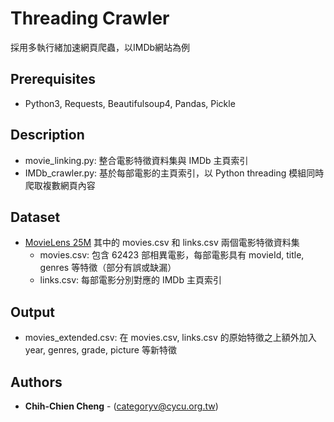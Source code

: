 # Threading Crawler
採用多執行緒加速網頁爬蟲，以IMDb網站為例

## Prerequisites
- Python3, Requests, Beautifulsoup4, Pandas, Pickle

## Description
- movie_linking.py: 整合電影特徵資料集與 IMDb 主頁索引
- IMDb_crawler.py: 基於每部電影的主頁索引，以 Python threading 模組同時爬取複數網頁內容

## Dataset
- [MovieLens 25M](https://grouplens.org/datasets/movielens/25m) 其中的 movies.csv 和 links.csv 兩個電影特徵資料集
  - movies.csv: 包含 62423 部相異電影，每部電影具有 movieId, title, genres 等特徵（部分有誤或缺漏）
  - links.csv: 每部電影分別對應的 IMDb 主頁索引

## Output
- movies_extended.csv: 在 movies.csv, links.csv 的原始特徵之上額外加入 year, genres, grade, picture 等新特徵

## Authors
* **Chih-Chien Cheng** - (categoryv@cycu.org.tw)
